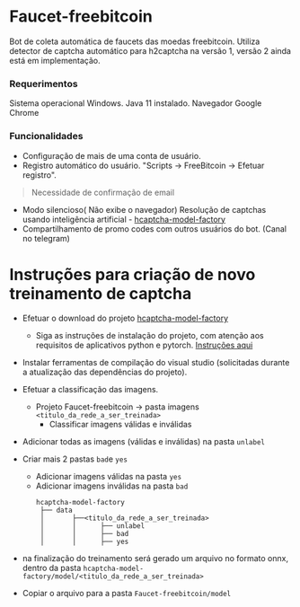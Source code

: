 # Faucet-freebitcoin

Bot de coleta automática de faucets das moedas freebitcoin.
Utiliza detector de captcha automático para h2captcha na versão 1, versão 2 ainda está em implementação.

### Requerimentos
Sistema operacional Windows.
Java 11 instalado.
Navegador Google Chrome

### Funcionalidades
- Configuração de mais de uma conta de usuário.
- Registro automático do usuário. "Scripts -> FreeBitcoin -> Efetuar registro".
> Necessidade de confirmação de email
- Modo silencioso( Não exibe o navegador)
Resolução de captchas usando inteligência artificial - [hcaptcha-model-factory](https://github.com/beiyuouo/hcaptcha-model-factory)
- Compartilhamento de promo codes com outros usuários do bot. (Canal no telegram)


# Instruções para criação de novo treinamento de captcha

- Efetuar o download do projeto [hcaptcha-model-factory](https://github.com/beiyuouo/hcaptcha-model-factory)
	- Siga as instruções de instalação do projeto, com atenção aos requisitos de aplicativos python e pytorch.  [Instruções aqui](https://github.com/beiyuouo/hcaptcha-model-factory/wiki)
- Instalar ferramentas de compilação do visual studio (solicitadas durante a atualização das dependências do projeto).
- Efetuar a classificação das imagens.
	- Projeto Faucet-freebitcoin -> pasta imagens `<titulo_da_rede_a_ser_treinada>`
		- Classificar imagens válidas e inválidas

- Adicionar todas as imagens (válidas e inválidas) na pasta `unlabel`
- Criar mais 2 pastas `bad`e `yes`
	-	Adicionar imagens válidas na pasta `yes`
	-	Adicionar imagens inválidas na pasta `bad`
		```
		hcaptcha-model-factory
		 ├── data
		 │       ├──<titulo_da_rede_a_ser_treinada>
		 │       │		├── unlabel
		 │       │		├── bad 
		 │       │		├── yes 
		```

- na finalização do treinamento será gerado um arquivo no formato onnx, dentro da pasta ``hcaptcha-model-factory/model/<titulo_da_rede_a_ser_treinada>`` 

- Copiar o arquivo para a pasta  ``Faucet-freebitcoin/model``
